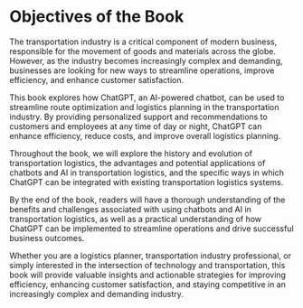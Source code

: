 Objectives of the Book
====================================

The transportation industry is a critical component of modern business, responsible for the movement of goods and materials across the globe. However, as the industry becomes increasingly complex and demanding, businesses are looking for new ways to streamline operations, improve efficiency, and enhance customer satisfaction.

This book explores how ChatGPT, an AI-powered chatbot, can be used to streamline route optimization and logistics planning in the transportation industry. By providing personalized support and recommendations to customers and employees at any time of day or night, ChatGPT can enhance efficiency, reduce costs, and improve overall logistics planning.

Throughout the book, we will explore the history and evolution of transportation logistics, the advantages and potential applications of chatbots and AI in transportation logistics, and the specific ways in which ChatGPT can be integrated with existing transportation logistics systems.

By the end of the book, readers will have a thorough understanding of the benefits and challenges associated with using chatbots and AI in transportation logistics, as well as a practical understanding of how ChatGPT can be implemented to streamline operations and drive successful business outcomes.

Whether you are a logistics planner, transportation industry professional, or simply interested in the intersection of technology and transportation, this book will provide valuable insights and actionable strategies for improving efficiency, enhancing customer satisfaction, and staying competitive in an increasingly complex and demanding industry.
